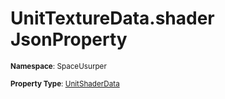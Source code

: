 # UnitTextureData.shader JsonProperty

<small>**Namespace**: SpaceUsurper</small>

<small>**Property Type**: [UnitShaderData](../UnitShaderData.md)</small>

